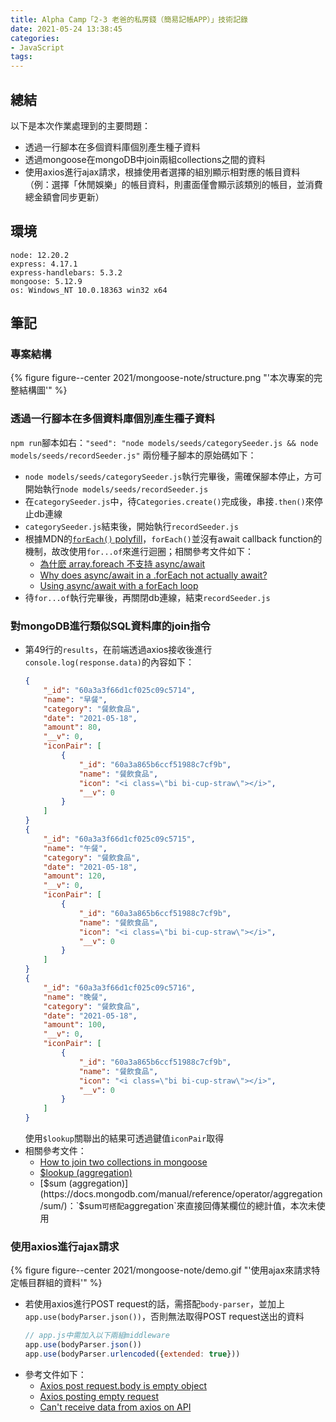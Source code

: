 ```yaml
---
title: Alpha Camp「2-3 老爸的私房錢（簡易記帳APP）」技術記錄
date: 2021-05-24 13:38:45
categories:
- JavaScript
tags:
---
```


## 總結
以下是本次作業處理到的主要問題：
- 透過一行腳本在多個資料庫個別產生種子資料
- 透過mongoose在mongoDB中join兩組collections之間的資料
- 使用axios進行ajax請求，根據使用者選擇的組別顯示相對應的帳目資料（例：選擇「休閒娛樂」的帳目資料，則畫面僅會顯示該類別的帳目，並消費總金額會同步更新）

## 環境
```
node: 12.20.2
express: 4.17.1
express-handlebars: 5.3.2
mongoose: 5.12.9
os: Windows_NT 10.0.18363 win32 x64
```

## 筆記
### 專案結構
{% figure figure--center 2021/mongoose-note/structure.png "'本次專案的完整結構圖'" %}

### 透過一行腳本在多個資料庫個別產生種子資料
`npm run`腳本如右：`"seed": "node models/seeds/categorySeeder.js && node models/seeds/recordSeeder.js"`
兩份種子腳本的原始碼如下：
<script src="https://gist.github.com/tzynwang/1ff4db97c6defc36b0a2517f13066353.js"></script>

<script src="https://gist.github.com/tzynwang/24a97dfb59507d16988598e5766380ec.js"></script>

- `node models/seeds/categorySeeder.js`執行完畢後，需確保腳本停止，方可開始執行`node models/seeds/recordSeeder.js`
- 在`categorySeeder.js`中，待`Categories.create()`完成後，串接`.then()`來停止db連線
- `categorySeeder.js`結束後，開始執行`recordSeeder.js`
- 根據MDN的[`forEach()` polyfill](https://developer.mozilla.org/en-US/docs/Web/JavaScript/Reference/Global_Objects/Array/forEach#polyfill)，`forEach()`並沒有await callback function的機制，故改使用`for...of`來進行迴圈；相關參考文件如下：
  - [為什麽 array.foreach 不支持 async/await](https://www.itread01.com/content/1553973607.html)
  - [Why does async/await in a .forEach not actually await?](https://www.coreycleary.me/why-does-async-await-in-a-foreach-not-actually-await)
  - [Using async/await with a forEach loop](https://stackoverflow.com/questions/37576685/using-async-await-with-a-foreach-loop)
- 待`for...of`執行完畢後，再關閉db連線，結束`recordSeeder.js`

### 對mongoDB進行類似SQL資料庫的join指令
<script src="https://gist.github.com/tzynwang/623afbb2e2537e196f5c08897f674a94.js"></script>

- 第49行的`results`，在前端透過axios接收後進行`console.log(response.data)`的內容如下：
  ```JSON
  {
      "_id": "60a3a3f66d1cf025c09c5714",
      "name": "早餐",
      "category": "餐飲食品",
      "date": "2021-05-18",
      "amount": 80,
      "__v": 0,
      "iconPair": [
          {
              "_id": "60a3a865b6ccf51988c7cf9b",
              "name": "餐飲食品",
              "icon": "<i class=\"bi bi-cup-straw\"></i>",
              "__v": 0
          }
      ]
  }
  {
      "_id": "60a3a3f66d1cf025c09c5715",
      "name": "午餐",
      "category": "餐飲食品",
      "date": "2021-05-18",
      "amount": 120,
      "__v": 0,
      "iconPair": [
          {
              "_id": "60a3a865b6ccf51988c7cf9b",
              "name": "餐飲食品",
              "icon": "<i class=\"bi bi-cup-straw\"></i>",
              "__v": 0
          }
      ]
  }
  {
      "_id": "60a3a3f66d1cf025c09c5716",
      "name": "晚餐",
      "category": "餐飲食品",
      "date": "2021-05-18",
      "amount": 100,
      "__v": 0,
      "iconPair": [
          {
              "_id": "60a3a865b6ccf51988c7cf9b",
              "name": "餐飲食品",
              "icon": "<i class=\"bi bi-cup-straw\"></i>",
              "__v": 0
          }
      ]
  }
  ```
  使用`$lookup`關聯出的結果可透過鍵值`iconPair`取得
- 相關參考文件：
  - [How to join two collections in mongoose](https://stackoverflow.com/questions/36805784/how-to-join-two-collections-in-mongoose)
  - [$lookup (aggregation)](https://docs.mongodb.com/manual/reference/operator/aggregation/lookup/)
  - [$sum (aggregation)](https://docs.mongodb.com/manual/reference/operator/aggregation/sum/)：`$sum`可搭配`aggregation`來直接回傳某欄位的總計值，本次未使用

### 使用axios進行ajax請求
{% figure figure--center 2021/mongoose-note/demo.gif "'使用ajax來請求特定帳目群組的資料'" %}

<script src="https://gist.github.com/tzynwang/5bcb2c3c5e5868bad34b8549277e4878.js"></script>

- 若使用axios進行POST request的話，需搭配`body-parser`，並加上`app.use(bodyParser.json())`，否則無法取得POST request送出的資料
  ```JavaScript
  // app.js中需加入以下兩組middleware
  app.use(bodyParser.json())
  app.use(bodyParser.urlencoded({extended: true}))
  ```
- 參考文件如下：
  - [Axios post request.body is empty object](https://stackoverflow.com/questions/40859299/axios-post-request-body-is-empty-object)
  - [Axios posting empty request](https://stackoverflow.com/questions/51143730/axios-posting-empty-request)
  - [Can't receive data from axios on API](https://stackoverflow.com/questions/55593431/cant-receive-data-from-axios-on-api)
